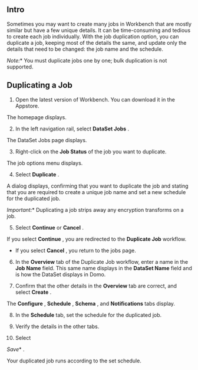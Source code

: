 

Intro
-------

Sometimes you may want to create many jobs in Workbench that are mostly similar but have a few unique details. It can be time-consuming and tedious to create each job individually. With the job duplication option, you can duplicate a job, keeping most of the details the same, and update only the details that need to be changed: the job name and the schedule.

*Note:**
 You must duplicate jobs one by one; bulk duplication is not supported.

Duplicating a Job
-------------------

1. Open the latest version of Workbench. You can download it in the Appstore.


 The homepage displays.


 2. In the left navigation rail, select
 **DataSet Jobs**
 .


 The DataSet Jobs page displays.


 3. Right-click on the
 **Job Status**
 of the job you want to duplicate.


 The job options menu displays.


 4. Select
 **Duplicate**
 .


 A dialog displays, confirming that you want to duplicate the job and stating that you are required to create a unique job name and set a new schedule for the duplicated job.

*Important:**
 Duplicating a job strips away any encryption transforms on a job.

5. Select
 **Continue**
 or
 **Cancel**
 .

 If you select
 **Continue**
 , you are redirected to the
 **Duplicate Job**
 workflow.
* If you select
 **Cancel**
 , you return to the jobs page.

6. In the
 **Overview**
 tab of the Duplicate Job workflow, enter a name in the
 **Job Name**
 field. This same name displays in the
 **DataSet Name**
 field and is how the DataSet displays in Domo.

7. Confirm that the other details in the
 **Overview**
 tab are correct, and select
 **Create**
 .


 The
 **Configure**
 ,
 **Schedule**
 ,
 **Schema**
 , and
 **Notifications**
 tabs display.


 8. In the
 **Schedule**
 tab, set the schedule for the duplicated job.

9. Verify the details in the other tabs.


 10. Select

*Save**
 .


 Your duplicated job runs according to the set schedule.

